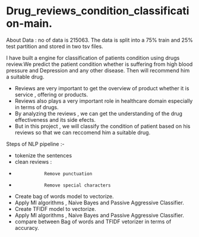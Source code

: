 # Drug_reviews_condition_classification-main.
About Data : 
         no of data is 215063.
         The data is split into a 75% train and 25% test partition and stored in two tsv files.
         
         
I have built a engine for classification of patients condition using drugs review.We predict the patient condition whether is suffering from high blood pressure and Depression and any other disease. Then will recommend him a suitable drug.

- Reviews are very important to get the overview of product whether it is service , offering or products.
- Reviews also plays a very important role in healthcare domain especially in terms of drugs.
- By analyzing the reviews , we can get the understanding of the drug effectiveness and its side efects.
- But in this project , we will classify the condition of patient based on his reviews so that we can reccomend him a suitable drug.


Steps of NLP pipeline :-
- tokenize the sentences
- clean reviews :  
-                Remove punctuation
-                Remove special characters
-  Create bag of words model to vectorize.
-  Apply Ml algorithms , Naive Bayes and Passive Aggressive Classifier.
-  Create TFIDF model to vectorize. 
-  Apply Ml algorithms , Naive Bayes and Passive Aggressive Classifier.  
-  compare between Bag of words and TFIDF vetorizer in terms of accuracy.                 
